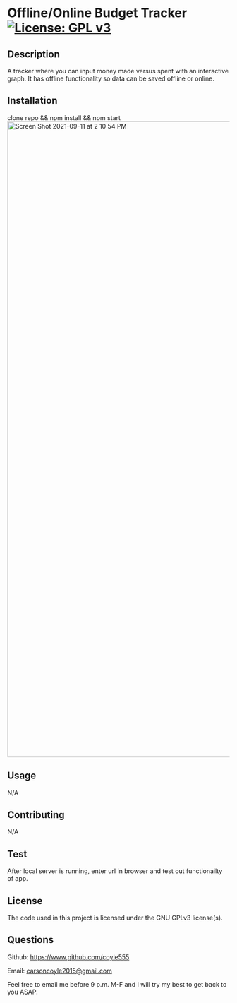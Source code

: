 # Offline/Online Budget Tracker                               [![License: GPL v3](https://img.shields.io/badge/License-GPLv3-blue.svg)](https://www.gnu.org/licenses/gpl-3.0)
  ## Description
  A tracker where you can input money made versus spent with an interactive graph. It has offline functionality so data can be saved offline or online.

  ## Installation
  clone repo && npm install && npm start
  <img width="1440" alt="Screen Shot 2021-09-11 at 2 10 54 PM" src="https://user-images.githubusercontent.com/86609050/132957264-c522d13b-793b-491f-8c9d-7d0ae9e32381.png">


  ## Usage
  N/A

  ## Contributing
  N/A

  ## Test
  After local server is running, enter url in browser and test out functionailty of app.

  ## License
  The code used in this project is licensed under the GNU GPLv3 license(s).

  ## Questions
  Github: https://www.github.com/coyle555

  Email: carsoncoyle2015@gmail.com

  Feel free to email me before 9 p.m. M-F and I will try my best to get back to you ASAP.
